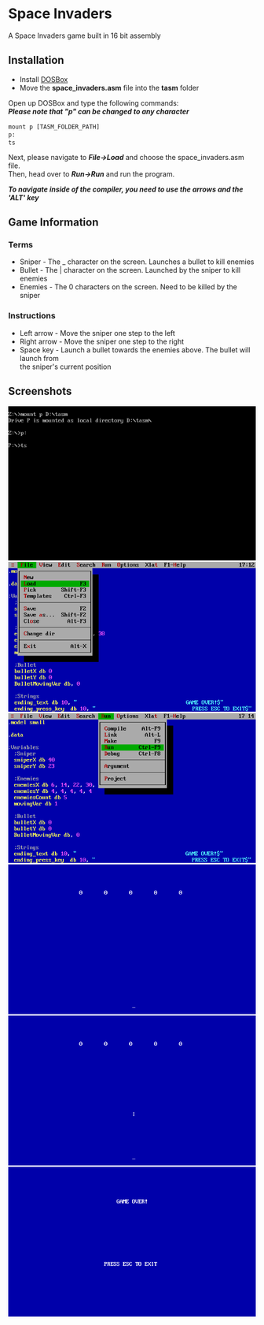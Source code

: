 # Space Invaders
A Space Invaders game built in 16 bit assembly

## Installation
- Install [DOSBox](https://www.dosbox.com/)
- Move the **space_invaders.asm** file into the **tasm** folder

Open up DOSBox and type the following commands:  
**_Please note that "p" can be changed to any character_**  
```
mount p [TASM_FOLDER_PATH]
p:  
ts  
```
Next, please navigate to ***File->Load*** and choose the space_invaders.asm file.  
Then, head over to ***Run->Run*** and run the program.  

**_To navigate inside of the compiler, you need to use the arrows and the 'ALT' key_**  

## Game Information
### Terms
- Sniper - The _ character on the screen. Launches a bullet to kill enemies
- Bullet - The | character on the screen. Launched by the sniper to kill enemies
- Enemies - The 0 characters on the screen. Need to be killed by the sniper

### Instructions
- Left arrow - Move the sniper one step to the left
- Right arrow - Move the sniper one step to the right
- Space key - Launch a bullet towards the enemies above. The bullet will launch from  
the sniper's current position

## Screenshots
![DOSBox](./screenshots/DOSBox_setup.png)
![TASMLoad](./screenshots/TASM_load.png)
![TASMRun](./screenshots/TASM_run.png)
![GameScreen](./screenshots/game_screen.png)
![ShootingScreen](./screenshots/shooting_screen.png)
![GameOver](./screenshots/game_over.png)
